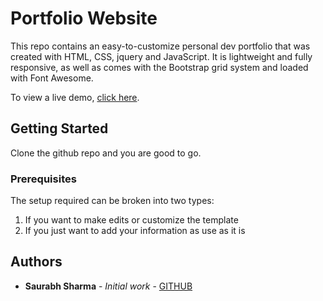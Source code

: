 # Portfolio Website

This repo contains an easy-to-customize personal dev portfolio that was created with HTML, CSS, jquery and JavaScript. It is lightweight and fully responsive, as well as comes with the Bootstrap grid system and loaded with Font Awesome.

To view a live demo, [click here]().

## Getting Started

Clone the github repo and you are good to go.

### Prerequisites

The setup required can be broken into two types:
1. If you want to make edits or customize the template
2. If you just want to add your information as use as it is

## Authors

* **Saurabh Sharma** - *Initial work* - [GITHUB](https://github.com/saurabh-dev-work/)

